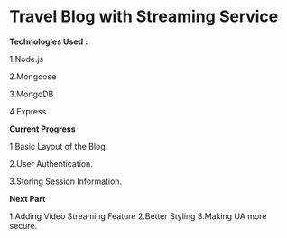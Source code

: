 # Travel Blog with Streaming Service

**Technologies Used :**

1.Node.js

2.Mongoose

3.MongoDB

4.Express

**Current Progress**

1.Basic Layout of the Blog.

2.User Authentication.

3.Storing Session Information.



**Next Part**

1.Adding Video Streaming Feature
2.Better Styling
3.Making UA more secure.
